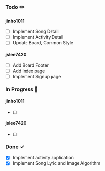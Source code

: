 ### Todo ✏️
#### jinho1011
- [ ] Implement Song Detail
- [ ] Implement Activity Detail
- [ ] Update Board, Common Style

#### jslee7420
- [ ] Add Board Footer
- [ ] Add index page
- [ ] Implement Signup page

### In Progress 🚀
#### jinho1011
- [ ] 

#### jslee7420
- [ ] 


### Done ✓
- [x] Implement activity application
- [x] Implement Song Lyric and Image Algorithm